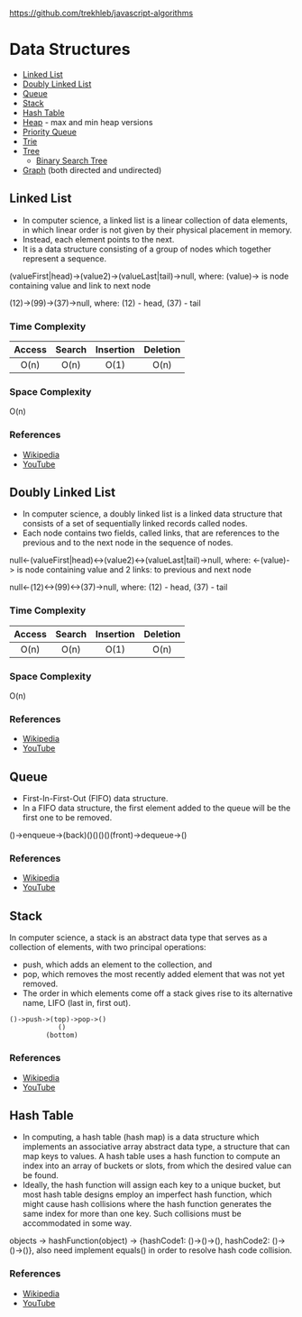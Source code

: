 https://github.com/trekhleb/javascript-algorithms
# Data Structures

* [Linked List](LinkedList)
* [Doubly Linked List](DoublyLinkedList)
* [Queue](Queue)
* [Stack](Stack)
* [Hash Table](HashTable)
* [Heap](Heap) - max and min heap versions
* [Priority Queue](PriorityQueue)
* [Trie](Trie)
* [Tree](Tree)
  * [Binary Search Tree](Tree/BinarySearchTree)
* [Graph](Graph) (both directed and undirected)

## Linked List
* In computer science, a linked list is a linear collection of data elements, in which linear order is not given by their physical placement in memory. 
* Instead, each element points to the next. 
* It is a data structure consisting of a group of nodes which together represent a sequence.

(valueFirst|head)->(value2)->(valueLast|tail)->null, where: (value)-> is node containing value and link to next node

(12)->(99)->(37)->null, where: (12) - head, (37) - tail

### Time Complexity

| Access    | Search    | Insertion | Deletion  |
| :-------: | :-------: | :-------: | :-------: |
| O(n)      | O(n)      | O(1)      | O(n)      |

### Space Complexity

O(n)

### References

- [Wikipedia](https://en.wikipedia.org/wiki/Linked_list)
- [YouTube](https://www.youtube.com/watch?v=njTh_OwMljA&index=2&t=1s&list=PLLXdhg_r2hKA7DPDsunoDZ-Z769jWn4R8)

## Doubly Linked List
* In computer science, a doubly linked list is a linked data structure that consists of a set of sequentially linked records called nodes. 
* Each node contains two fields, called links, that are references to the previous and to the next node in the sequence of nodes.
  
null<-(valueFirst|head)<->(value2)<->(valueLast|tail)->null, where: <-(value)-> is node containing value and 2 links: to previous and next node

null<-(12)<->(99)<->(37)->null, where: (12) - head, (37) - tail

### Time Complexity

| Access    | Search    | Insertion | Deletion  |
| :-------: | :-------: | :-------: | :-------: |
| O(n)      | O(n)      | O(1)      | O(n)      |

### Space Complexity

O(n)

### References

- [Wikipedia](https://en.wikipedia.org/wiki/Doubly_linked_list)
- [YouTube](https://www.youtube.com/watch?v=JdQeNxWCguQ&t=7s&index=72&list=PLLXdhg_r2hKA7DPDsunoDZ-Z769jWn4R8)

## Queue
* First-In-First-Out (FIFO) data structure.
* In a FIFO data structure, the first element added to the queue will be the first one to be removed.

()->enqueue->(back)()()()()(front)->dequeue->()

### References

- [Wikipedia](https://en.wikipedia.org/wiki/Queue_(abstract_data_type))
- [YouTube](https://www.youtube.com/watch?v=wjI1WNcIntg&list=PLLXdhg_r2hKA7DPDsunoDZ-Z769jWn4R8&index=3&)

## Stack
In computer science, a stack is an abstract data type that serves as a collection of elements, with two principal operations:
* push, which adds an element to the collection, and
* pop, which removes the most recently added element that was not yet removed.
* The order in which elements come off a stack gives rise to its alternative name, LIFO (last in, first out).

```
()->push->(top)->pop->()
            ()
         (bottom)
```

### References
- [Wikipedia](https://en.wikipedia.org/wiki/Stack_(abstract_data_type))
- [YouTube](https://www.youtube.com/watch?v=wjI1WNcIntg&list=PLLXdhg_r2hKA7DPDsunoDZ-Z769jWn4R8&index=3&)

## Hash Table
* In computing, a hash table (hash map) is a data structure which implements an associative array abstract data type, a structure that can map keys to values. A hash table uses a hash function to compute an index into an array of buckets or slots, from which the desired value can be found.
* Ideally, the hash function will assign each key to a unique bucket, but most hash table designs employ an imperfect hash function, which might cause hash collisions where the hash function generates the same index for more than one key. Such collisions must be accommodated in some way.

objects -> hashFunction(object) -> {hashCode1: ()->()->(), hashCode2: ()->()->()}, also need implement equals() in order to resolve hash code collision.

### References
- [Wikipedia](https://en.wikipedia.org/wiki/Hash_table)
- [YouTube](https://www.youtube.com/watch?v=shs0KM3wKv8&index=4&list=PLLXdhg_r2hKA7DPDsunoDZ-Z769jWn4R8)
